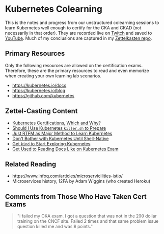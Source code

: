 # Kubernetes Colearning

This is the notes and progress from our unstructured colearning sessions
to learn Kubernetes well enough to certify for the CKA and CKAD (not
necessarily in that order). They are recorded live on [Twitch] and saved
to [YouTube]. Much of my conclusions are captured in my [Zettelkasten
repo][zet].

[YouTube]: https://youtube.com/playlist?list=PLrK9UeDMcQLrdJXVPK9IYSPYRCpjTWmfJ
[Twitch]: https://twitch.tv/rwxrob
[zet]: https://github.com/rwxrob/zet

## Primary Resources

Only the following resources are allowed on the certification exams.
Therefore, these are the primary resources to read and even memorize
when creating your own learning lab scenarios.

* <https://kubernetes.io/docs>
* <https://kubernetes.io/blog>
* <https://github.com/kubernetes>

## Zettel-Casting Content

* [Kubernetes Certifications, Which and Why?](https://github.com/rwxrob/zet/tree/main/20210723173826)
* [Should I Use Kubernetes `killer.sh` to Prepare](https://github.com/rwxrob/zet/tree/main/20210723181441)
* [Just RTFM as Major Method to Learn Kubernetes](https://github.com/rwxrob/zet/tree/main/20210723185807)
* [Don't Bother with Kubernetes Until Shell-Native](https://github.com/rwxrob/zet/tree/main/20210723192724)
* [Get `kind` to Start Exploring Kubernetes](https://github.com/rwxrob/zet/tree/main/20210723194437)
* [Get Used to Reading Docs Like on Kubernetes Exam](https://github.com/rwxrob/zet/tree/main/20210723200406)

## Related Reading

* https://www.infoq.com/articles/microservicilities-istio/
* Microservices history, 12FA by Adam Wiggins (who created Heroku)

## Comments from Those Who Have Taken Cert Exams

> "I failed my CKA exam. I got a question that was not in the 200 dollar
> training on the CNCF site. Failed 2 times and that same problem issue
> question killed me and was 8 points."

